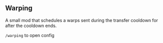 
## Warping

A small mod that schedules a warps sent during the transfer cooldown for after the cooldown ends.

`/warping` to open config
